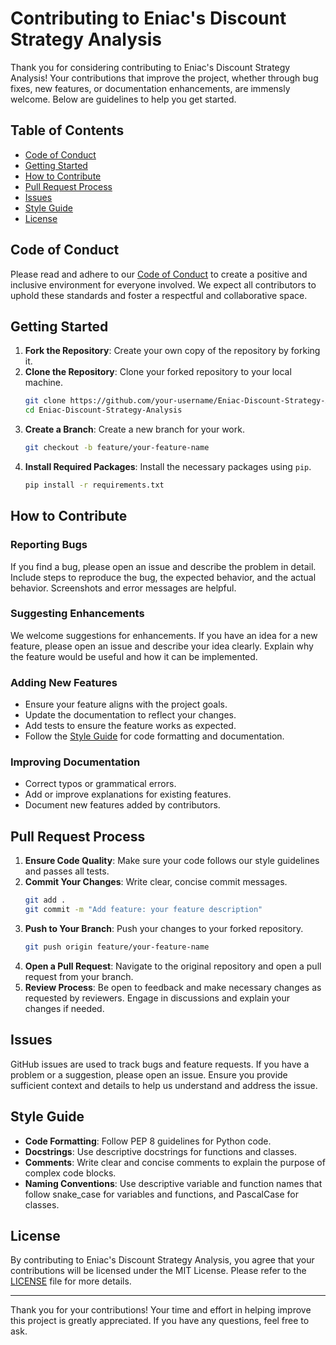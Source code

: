 # Contributing to Eniac's Discount Strategy Analysis

Thank you for considering contributing to Eniac's Discount Strategy Analysis! Your contributions that improve the project, whether through bug fixes, new features, or documentation enhancements, are immensly welcome. Below are guidelines to help you get started.

## Table of Contents
- [Code of Conduct](#code-of-conduct)
- [Getting Started](#getting-started)
- [How to Contribute](#how-to-contribute)
- [Pull Request Process](#pull-request-process)
- [Issues](#issues)
- [Style Guide](#style-guide)
- [License](#license)

## Code of Conduct
Please read and adhere to our [Code of Conduct](CODE_OF_CONDUCT.md) to create a positive and inclusive environment for everyone involved. We expect all contributors to uphold these standards and foster a respectful and collaborative space.

## Getting Started
1. **Fork the Repository**: Create your own copy of the repository by forking it.
2. **Clone the Repository**: Clone your forked repository to your local machine.
    ```sh
    git clone https://github.com/your-username/Eniac-Discount-Strategy-Analysis.git
    cd Eniac-Discount-Strategy-Analysis
    ```
3. **Create a Branch**: Create a new branch for your work.
    ```sh
    git checkout -b feature/your-feature-name
    ```
4. **Install Required Packages**: Install the necessary packages using `pip`.
    ```sh
    pip install -r requirements.txt
    ```

## How to Contribute
### Reporting Bugs
If you find a bug, please open an issue and describe the problem in detail. Include steps to reproduce the bug, the expected behavior, and the actual behavior. Screenshots and error messages are helpful.

### Suggesting Enhancements
We welcome suggestions for enhancements. If you have an idea for a new feature, please open an issue and describe your idea clearly. Explain why the feature would be useful and how it can be implemented.

### Adding New Features
- Ensure your feature aligns with the project goals.
- Update the documentation to reflect your changes.
- Add tests to ensure the feature works as expected.
- Follow the [Style Guide](#style-guide) for code formatting and documentation.

### Improving Documentation
- Correct typos or grammatical errors.
- Add or improve explanations for existing features.
- Document new features added by contributors.

## Pull Request Process
1. **Ensure Code Quality**: Make sure your code follows our style guidelines and passes all tests.
2. **Commit Your Changes**: Write clear, concise commit messages.
    ```sh
    git add .
    git commit -m "Add feature: your feature description"
    ```
3. **Push to Your Branch**: Push your changes to your forked repository.
    ```sh
    git push origin feature/your-feature-name
    ```
4. **Open a Pull Request**: Navigate to the original repository and open a pull request from your branch.
5. **Review Process**: Be open to feedback and make necessary changes as requested by reviewers. Engage in discussions and explain your changes if needed.

## Issues
GitHub issues are used to track bugs and feature requests. If you have a problem or a suggestion, please open an issue. Ensure you provide sufficient context and details to help us understand and address the issue.

## Style Guide
- **Code Formatting**: Follow PEP 8 guidelines for Python code.
- **Docstrings**: Use descriptive docstrings for functions and classes.
- **Comments**: Write clear and concise comments to explain the purpose of complex code blocks.
- **Naming Conventions**: Use descriptive variable and function names that follow snake_case for variables and functions, and PascalCase for classes.

## License
By contributing to Eniac's Discount Strategy Analysis, you agree that your contributions will be licensed under the MIT License. Please refer to the [LICENSE](LICENSE) file for more details.

---

Thank you for your contributions! Your time and effort in helping improve this project is greatly appreciated. If you have any questions, feel free to ask.
